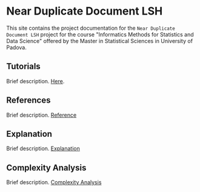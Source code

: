 # Near Duplicate Document LSH
This site contains the project documentation for the
`Near Duplicate Document LSH` project for the course "Informatics Methods for Statistics and Data Science" offered by the Master in Statistical Sciences in University of Padova.


## Tutorials
Brief description.
[Here](tutorials.md).

## References
Brief description.
[Reference](reference.md)

## Explanation
Brief description.
[Explanation](explanation.md)

## Complexity Analysis
Brief description.
[Complexity Analysis](complexity-analysis.md)